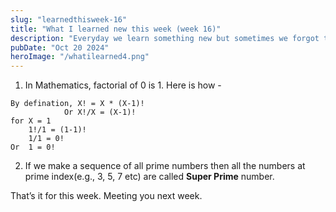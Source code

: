 ```yaml
---
slug: "learnedthisweek-16"
title: "What I learned new this week (week 16)"
description: "Everyday we learn something new but sometimes we forgot that because did not note that down. Specially I do, so I started to write down a small brief about everything I learned. And decided to share that with everyone on weekly basis so that others might learn something new."
pubDate: "Oct 20 2024"
heroImage: "/whatilearned4.png"
---
```




1. In Mathematics, factorial of 0 is 1. Here is how -

```
By defination, X! = X * (X-1)!
            Or X!/X = (X-1)!
for X = 1
    1!/1 = (1-1)!
    1/1 = 0!
Or  1 = 0!
```

2. If we make a sequence of all prime numbers then all the numbers at prime index(e.g., 3, 5, 7 etc) are called **Super Prime** number.

That’s it for this week. Meeting you next week.

